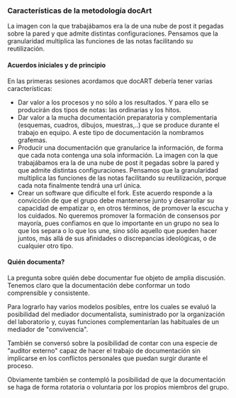 ### **Características de la metodología docArt**

La imagen con la que trabajábamos era la de una nube de post it pegadas sobre la pared y que admite distintas configuraciones. Pensamos que la granularidad multiplica las funciones de las notas facilitando su reutilización.

#### Acuerdos iniciales y de principio

En las primeras sesiones acordamos que docART debería tener varias características:

* Dar valor a los procesos y no sólo a los resultados. Y para ello se producirán dos tipos de notas: las ordinarias y los hitos.
* Dar valor a la mucha documentación preparatoria y complementaria \(esquemas, cuadros, dibujos, muestras,..\) que se produce durante el trabajo en equipo. A este tipo de documentación la nombramos grafemas.
* Producir una documentación que granularice la información, de forma que cada nota contenga una sola información. La imagen con la que trabajábamos era la de una nube de post it pegadas sobre la pared y que admite distintas configuraciones. Pensamos que la granularidad multiplica las funciones de las notas facilitando su reutilización, porque cada nota finalmente tendrá una url única.
* Crear un software que dificulte el fork. Este acuerdo responde a la convicción de que el grupo debe mantenerse junto y desarrollar su capacidad de empatizar o, en otros términos, de promover la escucha y los cuidados. No queremos promover la formación de consensos por mayoría, pues confiamos en que lo importante en un grupo no sea lo que los separa o lo que los une, sino sólo aquello que pueden hacer juntos, más allá de sus afinidades o discrepancias ideológicas, o de cualquier otro tipo.

#### **Quién documenta?**

La pregunta sobre quién debe documentar fue objeto de amplia discusión. Tenemos claro que la documentación debe conformar un todo comprensible y consistente.

Para lograrlo hay varios modelos posibles, entre los cuales se evaluó la posibilidad del mediador documentalista, suministrado por la organización del laboratorio y, cuyas funciones complementarían las habituales de un mediador de "convivencia".

También se conversó sobre la posibilidad de contar con una especie de "auditor externo" capaz de hacer el trabajo de documentación sin implicarse en los conflictos personales que puedan surgir durante el proceso.

Obviamente también se contempló la posibilidad de que la documentación se haga de forma rotatoria o voluntaria por los propios miembros del grupo.



